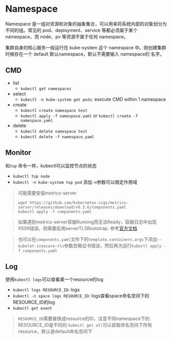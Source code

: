 # Namespace

Namespace 是一组对资源和对象的抽象集合，可以用来将系统内部的对象划分为不同的组。常见的 pod、deployment、service 等都必须属于某个 namespace，而 node、pv 等资源不属于任何 namespace。

集群自身的核心服务一般运行在 kube-system 这个 namespace 中。刚创建集群时候存在一个 default 默认namespace，默认不需要输入 namespace的 名字。

## CMD

- list
    - `kubectl get namespaces`
- select
    - `kubectl -n kube-system get pods`: execute CMD within 1 namespace
- create
    - `kubectl create namespace test`
    - `kubectl apply -f namespace.yaml` or `kubectl create -f namespace.yaml`
- delete
    - `kubeclt delete namespace test`
    - `kubectl delete -f namespace.yaml`

## Monitor

和`top` 命令一样，kubectl可以监控节点的状态

- `kubectl top node`
- `kubectl -n kube-system top pod` 添加`-n`参数可以限定作用域

> 可能需要安装metrics-server
>
> ```shell
> wget https://github.com/kubernetes-sigs/metrics-server/releases/download/v0.3.6/components.yaml
> kubectl apply -f components.yaml

> 如果遇到metrics-server容器Running而无法Ready，容器日志中出现X509错误，则需要启用serverTLSBootstrap. 参考[官方文档](https://kubernetes.io/zh/docs/reference/command-line-tools-reference/kubelet-tls-bootstrapping/)

> 也可以在`components.yaml`文件下的`template.containers.args`下添加`--kubelet-insecure-tls`参数忽略证书错误，然后再次运行`kubectl apply -f components.yaml`

## Log

使用`kubectl logs`可以查看某一个resource的log

- `kubectl logs RESOURCE_ID`: logs
- `kubectl -n space logs RESOURCE_ID`: logs查看space命名空间下的RESOURCE_ID的log
- `kubectl get event`

> `RESOURCE_ID`需要替换成resource的ID，注意不同namespace下的RESOURCE_ID是不同的
> `kubectl get all`可以获取命名空间下所有resource，默认是default命名空间下
